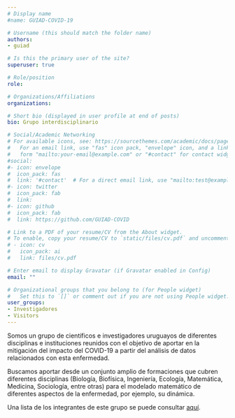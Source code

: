 ```yaml
---
# Display name
#name: GUIAD-COVID-19

# Username (this should match the folder name)
authors:
- guiad

# Is this the primary user of the site?
superuser: true

# Role/position
role: 

# Organizations/Affiliations
organizations:

# Short bio (displayed in user profile at end of posts)
bio: Grupo interdisciplinario

# Social/Academic Networking
# For available icons, see: https://sourcethemes.com/academic/docs/page-builder/#icons
#   For an email link, use "fas" icon pack, "envelope" icon, and a link in the
#   form "mailto:your-email@example.com" or "#contact" for contact widget.
#social:
#- icon: envelope
#  icon_pack: fas
#  link: '#contact'  # For a direct email link, use "mailto:test@example.org".
#- icon: twitter
#  icon_pack: fab
#  link: 
#- icon: github
#  icon_pack: fab
#  link: https://github.com/GUIAD-COVID

# Link to a PDF of your resume/CV from the About widget.
# To enable, copy your resume/CV to `static/files/cv.pdf` and uncomment the lines below.
# - icon: cv
#   icon_pack: ai
#   link: files/cv.pdf

# Enter email to display Gravatar (if Gravatar enabled in Config)
email: ""

# Organizational groups that you belong to (for People widget)
#   Set this to `[]` or comment out if you are not using People widget.
user_groups:
- Investigadores
- Visitors
---
```


Somos un grupo de científicos e investigadores uruguayos de diferentes
disciplinas e instituciones reunidos con el objetivo de aportar en la
mitigación del impacto del COVID-19 a partir del análisis de datos
relacionados con esta enfermedad.

Buscamos aportar desde un conjunto amplio de formaciones que cubren
diferentes disciplinas (Biología, Biofísica, Ingeniería, Ecología,
Matemática, Medicina, Sociología, entre otras) para el modelado
matemático de diferentes aspectos de la enfermedad, por ejemplo, su
dinámica.

Una lista de los integrantes de este grupo se puede consultar
[aquí](/integrantes).
